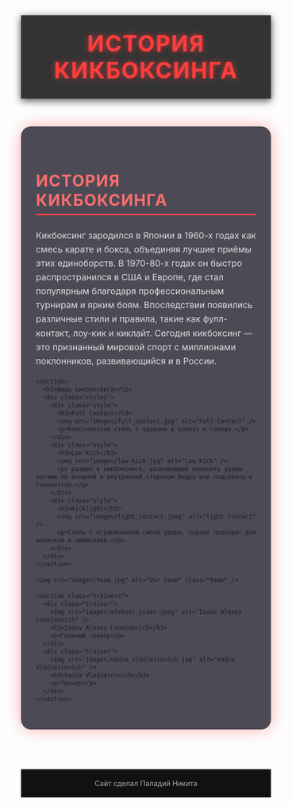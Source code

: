<!DOCTYPE html>
<html lang="ru">
<head>
  <meta charset="UTF-8" />
  <meta name="viewport" content="width=device-width, initial-scale=1" />
  <title>История Кикбоксинга</title>
  <style>
    @import url('https://fonts.googleapis.com/css2?family=Montserrat:wght@400;700&display=swap');

    body {
      font-family: 'Montserrat', sans-serif;
      background: linear-gradient(135deg, #1f1c2c, #928dab);
      color: #f0f0f5;
      margin: 0;
      padding: 0;
      min-height: 100vh;
      overflow-x: hidden;
      animation: backgroundFade 20s ease-in-out infinite alternate;
    }
    @keyframes backgroundFade {
      0% { background-position: 0% 50%; }
      100% { background-position: 100% 50%; }
    }
    header {
      background: #000000cc;
      padding: 30px 20px;
      text-align: center;
      box-shadow: 0 4px 15px rgba(0,0,0,0.7);
      position: sticky;
      top: 0;
      z-index: 10;
      animation: fadeIn 1.5s ease forwards;
      opacity: 0;
    }
    header h1 {
      margin: 0;
      font-size: 2.8rem;
      letter-spacing: 2px;
      text-transform: uppercase;
      color: #ff3d3d;
      text-shadow: 0 0 12px #ff3d3daa;
    }
    main {
      max-width: 900px;
      margin: 40px auto 80px;
      background: #1b1a27cc;
      border-radius: 20px;
      padding: 40px 30px;
      box-shadow: 0 0 30px #ff3d3d66;
      animation: fadeIn 2s ease forwards;
      opacity: 0;
    }
    h2 {
      color: #ff6b6b;
      font-size: 2rem;
      border-bottom: 3px solid #ff3d3d;
      padding-bottom: 8px;
      margin-top: 50px;
      text-transform: uppercase;
      letter-spacing: 1.5px;
      animation: slideLeft 1s ease forwards;
      opacity: 0;
    }
    p {
      line-height: 1.6;
      font-size: 1.1rem;
      margin-top: 15px;
      color: #ddd;
      animation: fadeIn 1.2s ease forwards;
      opacity: 0;
    }
    .styles {
      display: flex;
      gap: 25px;
      flex-wrap: wrap;
      justify-content: space-between;
      margin-top: 20px;
      animation: fadeIn 1.5s ease forwards;
      opacity: 0;
    }
    .style {
      background: #2e2c44;
      border-radius: 15px;
      padding: 20px;
      box-shadow: 0 0 12px #ff3d3d88;
      flex: 1 1 280px;
      text-align: center;
      transition: transform 0.3s ease, box-shadow 0.3s ease;
      cursor: pointer;
      animation: liftUp 0.6s ease forwards;
      opacity: 0;
    }
    .style:nth-child(1) { animation-delay: 1.6s; }
    .style:nth-child(2) { animation-delay: 1.8s; }
    .style:nth-child(3) { animation-delay: 2s; }

    .style:hover {
      transform: translateY(-10px);
      box-shadow: 0 0 25px #ff3d3dcc;
    }
    .style img {
      max-width: 100%;
      height: 160px;
      object-fit: cover;
      border-radius: 12px;
      margin-bottom: 15px;
      box-shadow: 0 4px 12px rgba(0,0,0,0.5);
      border: 2px solid #ff3d3d;
      background: #444;
      transition: transform 0.3s ease;
    }
    .style img:hover {
      transform: scale(1.05);
    }
    img.team {
      display: block;
      margin: 50px auto;
      max-width: 100%;
      border-radius: 25px;
      box-shadow: 0 10px 30px #ff3d3daa;
      border: 4px solid #ff3d3d;
      transition: transform 0.5s ease;
      cursor: zoom-in;
      animation: pulse 4s ease-in-out infinite;
    }
    img.team:hover {
      transform: scale(1.05);
      animation-play-state: paused;
    }
    .trainers {
      margin-top: 60px;
      background: #2e2c44cc;
      padding: 40px 30px;
      border-radius: 20px;
      box-shadow: 0 0 25px #ff3d3dbb;
      display: flex;
      gap: 50px;
      justify-content: center;
      flex-wrap: wrap;
      animation: fadeIn 2s ease forwards;
      opacity: 0;
    }
    .trainer {
      max-width: 220px;
      text-align: center;
      color: #f0f0f5;
      transition: transform 0.3s ease;
      cursor: default;
      animation: liftUp 0.8s ease forwards;
      opacity: 0;
    }
    .trainer:nth-child(1) { animation-delay: 2.2s; }
    .trainer:nth-child(2) { animation-delay: 2.4s; }
    .trainer:hover {
      transform: translateY(-10px) scale(1.05);
      box-shadow: 0 0 25px #ff3d3dcc;
    }
    .trainer img {
      width: 200px;
      height: 200px;
      border-radius: 50%;
      object-fit: cover;
      margin-bottom: 15px;
      border: 3px solid #ff3d3d;
      box-shadow: 0 5px 15px #ff3d3dcc;
      background: #444;
      transition: box-shadow 0.3s ease, transform 0.3s ease;
    }
    .trainer img:hover {
      transform: scale(1.1);
      box-shadow: 0 0 35px #ff3d3ddd;
    }
    .trainer h3 {
      margin: 0 0 8px 0;
      font-size: 1.3rem;
      text-shadow: 0 0 8px #ff3d3daa;
    }
    .trainer p {
      margin: 0;
      font-size: 1rem;
      font-style: italic;
      color: #ff8a8a;
    }
    @media(max-width: 700px) {
      main {
        padding: 30px 20px;
        margin: 20px;
      }
      .styles {
        flex-direction: column;
      }
      .style {
        flex: 1 1 auto;
      }
      .trainers {
        flex-direction: column;
        gap: 40px;
      }
    }

    @keyframes fadeIn {
      to { opacity: 1; }
    }
    @keyframes slideLeft {
      0% { opacity: 0; transform: translateX(-30px);}
      100% { opacity: 1; transform: translateX(0);}
    }
    @keyframes liftUp {
      0% { opacity: 0; transform: translateY(30px); }
      100% { opacity: 1; transform: translateY(0); }
    }
    @keyframes pulse {
      0%, 100% { transform: scale(1); }
      50% { transform: scale(1.05); }
    }
  </style>
</head>
<body>
  <header>
    <h1>История Кикбоксинга</h1>
  </header>
  <main>
    <section>
      <h2>История кикбоксинга</h2>
      <p>
        Кикбоксинг зародился в Японии в 1960-х годах как смесь карате и бокса, объединяя лучшие приёмы этих единоборств.
        В 1970-80-х годах он быстро распространился в США и Европе, где стал популярным благодаря профессиональным турнирам и ярким боям.
        Впоследствии появились различные стили и правила, такие как фулл-контакт, лоу-кик и киклайт.
        Сегодня кикбоксинг — это признанный мировой спорт с миллионами поклонников, развивающийся и в России.
      </p>
    </section>

    <section>
      <h2>Виды кикбоксинга</h2>
      <div class="styles">
        <div class="style">
          <h3>Full Contact</h3>
          <img src="images/full_contact.jpg" alt="Full Contact" />
          <p>Классический стиль с ударами в корпус и голову.</p>
        </div>
        <div class="style">
          <h3>Low Kick</h3>
          <img src="images/low_kick.jpg" alt="Low Kick" />
          <p> раздел в кикбоксинге, разрешающий наносить удары ногами по внешней и внутренней сторонам бедра или подсекать в голеностоп.</p>
        </div>
        <div class="style">
          <h3>Kicklight</h3>
          <img src="images/light_contact.jpeg" alt="light Contact" />
          <p>Стиль с ограниченной силой удара, хорошо подходит для новичков и любителей.</p>
        </div>
      </div>
    </section>

    <img src="images/team.jpg" alt="Our team" class="team" />

    <section class="trainers">
      <div class="trainer">
        <img src="images/aleksei_isaev.jpeg" alt="Isaev Alexey Leonidovich" />
        <h3>Isaev Alexey Leonidovich</h3>
        <p>Главный тренер</p>
      </div>
      <div class="trainer">
        <img src="images/vadim_vladimirovich.jpg" alt="Vadim Vladimirovich" />
        <h3>Vadim Vladimirovich</h3>
        <p>Тренер</p>
      </div>
    </section>
  </main>
  <footer style="text-align:center; padding:20px; color:#aaa; font-size:0.9rem; background:#111; box-shadow: inset 0 
    1px 5px #222;">
    Сайт сделал Паладий Никита
  </footer>
</body>
</html>
